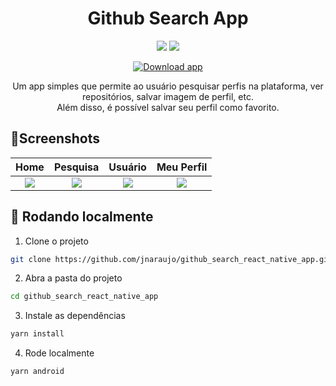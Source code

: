 <div align="center" >
  <h1>Github Search App</h1>
</div>

<p align="center">
  <img src="https://img.shields.io/badge/react native-22272E?&style=for-the-badge&logo=react&logoColor=65BFE7">
  <img src="https://img.shields.io/badge/typescript-22272E?&style=for-the-badge&logo=typescript&logoColor=65BFE7">
</p>

<div align="center">

[![Download app](https://custom-icon-badges.herokuapp.com/badge/-download%20apk-purple?style=for-the-badge&logo=download&logoColor=white "Download zip")](https://github.com/jnaraujo/github_search_react_native_app/releases)

</div>

<p align="center">
Um app simples que permite ao usuário pesquisar perfis na plataforma, ver repositórios, salvar imagem de perfil, etc. <br />
Além disso, é possível salvar seu perfil como favorito.
</p>

## 🤳Screenshots

Home | Pesquisa | Usuário | Meu Perfil 
:-------------------------:|:-------------------------:|:-------------------------:|:-------------------------:
<img src="https://i.imgur.com/8hz3L36.jpg" /> | <img src="https://i.imgur.com/aIYmlyW.jpg" /> | <img src="https://i.imgur.com/KyPe1D4.jpg" /> | <img src="https://i.imgur.com/KckrMxC.jpg" /> 


## 🚀 Rodando localmente

1. Clone o projeto

```sh
git clone https://github.com/jnaraujo/github_search_react_native_app.git
```

2. Abra a pasta do projeto

```sh
cd github_search_react_native_app
```

3. Instale as dependências

```sh
yarn install
```

4. Rode localmente

```sh
yarn android
```
